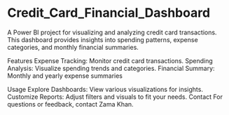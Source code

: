 # Credit_Card_Financial_Dashboard
A Power BI project for visualizing and analyzing credit card transactions. This dashboard provides insights into spending patterns, expense categories, and monthly financial summaries.

Features
Expense Tracking: Monitor credit card transactions.
Spending Analysis: Visualize spending trends and categories.
Financial Summary: Monthly and yearly expense summaries

Usage
Explore Dashboards: View various visualizations for insights.
Customize Reports: Adjust filters and visuals to fit your needs.
Contact
For questions or feedback, contact Zama Khan.

